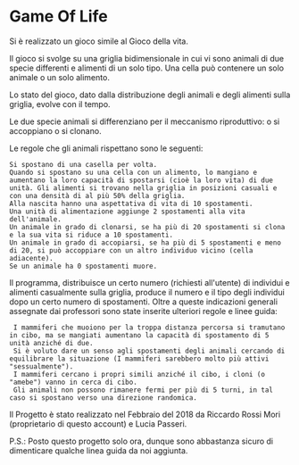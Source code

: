 # Game Of Life
 Si è realizzato un gioco simile al Gioco della vita.

Il gioco si svolge su una griglia bidimensionale in cui vi sono animali di due specie differenti e alimenti di un solo tipo. Una cella può contenere un solo animale o un solo alimento.

Lo stato del gioco, dato dalla distribuzione degli animali e degli alimenti sulla griglia, evolve con il tempo.

Le due specie animali si differenziano per il meccanismo riproduttivo: o si accoppiano o si clonano.

Le regole che gli animali rispettano sono le seguenti:

    Si spostano di una casella per volta.
    Quando si spostano su una cella con un alimento, lo mangiano e aumentano la loro capacità di spostarsi (cioè la loro vita) di due unità. Gli alimenti si trovano nella griglia in posizioni casuali e con una densità di al più 50% della griglia.
    Alla nascita hanno una aspettativa di vita di 10 spostamenti.
    Una unità di alimentazione aggiunge 2 spostamenti alla vita dell'animale.
    Un animale in grado di clonarsi, se ha più di 20 spostamenti si clona e la sua vita si riduce a 10 spostamenti.
    Un animale in grado di accopiarsi, se ha più di 5 spostamenti e meno di 20, si può accoppiare con un altro individuo vicino (cella adiacente).
    Se un animale ha 0 spostamenti muore.

Il programma, distribuisce un certo numero (richiesti all'utente) di individui e alimenti casualmente sulla griglia, produce il numero e il tipo degli individui dopo un certo numero di spostamenti.
Oltre a queste indicazioni generali assegnate dai professori sono state inserite ulteriori regole e linee guida:
    
     I mammiferi che muoiono per la troppa distanza percorsa si tramutano in cibo, ma se mangiati aumentano la capacità di spostamento di 5 unità anziché di due.
     Si è voluto dare un senso agli spostamenti degli animali cercando di equilibrare la situazione (I mammiferi sarebbero molto più attivi "sessualmente").
     I mammiferi cercano i propri simili anziché il cibo, i cloni (o "amebe") vanno in cerca di cibo.
     Gli animali non possono rimanere fermi per più di 5 turni, in tal caso si spostano verso una direzione randomica.
Il Progetto è stato realizzato nel Febbraio del 2018 da Riccardo Rossi Mori (proprietario di questo account) e Lucia Passeri.

P.S.: Posto questo progetto solo ora, dunque sono abbastanza sicuro di dimenticare qualche linea guida da noi aggiunta.
